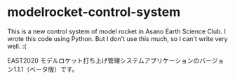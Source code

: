 # modelrocket-control-system
This is a new control system of model rocket in Asano Earth Science Club.
I wrote this code using Python.
But I don't use this much, so I can't write very well. :(

EAST2020 モデルロケット打ち上げ管理システムアプリケーションのバージョン1.1.1（ベータ版）です。
